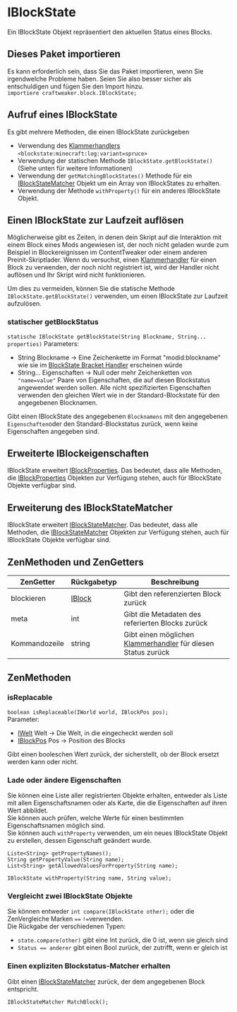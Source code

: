 # IBlockState

Ein IBlockState Objekt repräsentiert den aktuellen Status eines Blocks.

## Dieses Paket importieren

Es kann erforderlich sein, dass Sie das Paket importieren, wenn Sie irgendwelche Probleme haben. Seien Sie also besser sicher als entschuldigen und fügen Sie den Import hinzu.  
`importiere craftweaker.block.IBlockState;`

## Aufruf eines IBlockState

Es gibt mehrere Methoden, die einen IBlockState zurückgeben

- Verwendung des [Klammerhandlers](/Vanilla/Brackets/Bracket_BlockState/) `<blockstate:minecraft:log:variant=spruce>`
- Verwendung der statischen Methode `IBlockState.getBlockState()` (Siehe unten für weitere Informationen)
- Verwendung der `getMatchingBlockStates()` Methode für ein [IBlockStateMatcher](/Vanilla/Blocks/IBlockStateMatcher/) Objekt um ein Array von IBlockStates zu erhalten.
- Verwendung der Methode `withProperty()` für ein anderes IBlockState Objekt.

## Einen IBlockState zur Laufzeit auflösen

Möglicherweise gibt es Zeiten, in denen dein Skript auf die Interaktion mit einem Block eines Mods angewiesen ist, der noch nicht geladen wurde zum Beispiel in Blockereignissen im ContentTweaker oder einem anderen Preinit-Skriptlader. Wenn du versuchst, einen [Klammerhandler](/Vanilla/Brackets/Bracket_BlockState/) für einen Block zu verwenden, der noch nicht registriert ist, wird der Handler nicht auflösen und Ihr Skript wird nicht funktionieren.

Um dies zu vermeiden, können Sie die statische Methode `IBlockState.getBlockState()` verwenden, um einen IBlockState zur Laufzeit aufzulösen.

### statischer getBlockStatus

`statische IBlockState getBlockState(String Blockname, String... properties)` Parameters:

- String Blockname → Eine Zeichenkette im Format "modid:blockname" wie sie im [BlockState Bracket Handler](/Vanilla/Brackets/Bracket_BlockState/) erscheinen würde
- String... Eigenschaften → Null oder mehr Zeichenketten von `"name=value"` Paare von Eigenschaften, die auf diesen Blockstatus angewendet werden sollen. Alle nicht spezifizierten Eigenschaften verwenden den gleichen Wert wie in der Standard-Blockstate für den angegebenen Blocknamen.

Gibt einen IBlockState des angegebenen `Blocknamens` mit den angegebenen `Eigenschaften`oder den Standard-Blockstatus zurück, wenn keine Eigenschaften angegeben sind.

## Erweiterte IBlockeigenschaften

IBlockState erweitert [IBlockProperties](/Vanilla/Blocks/IBlockProperties/). Das bedeutet, dass alle Methoden, die [IBlockProperties](/Vanilla/Blocks/IBlockProperties/) Objekten zur Verfügung stehen, auch für IBlockState Objekte verfügbar sind.

## Erweiterung des IBlockStateMatcher

IBlockState erweitert [IBlockStateMatcher](/Vanilla/Blocks/IBlockStateMatcher/). Das bedeutet, dass alle Methoden, die [IBlockStateMatcher](/Vanilla/Blocks/IBlockStateMatcher/) Objekten zur Verfügung stehen, auch für IBlockState Objekte verfügbar sind.

## ZenMethoden und ZenGetters

| ZenGetter     | Rückgabetyp                       | Beschreibung                                                                                          |
| ------------- | --------------------------------- | ----------------------------------------------------------------------------------------------------- |
| blockieren    | [IBlock](/Vanilla/Blocks/IBlock/) | Gibt den referenzierten Block zurück                                                                  |
| meta          | int                               | Gibt die Metadaten des referierten Blocks zurück                                                      |
| Kommandozeile | string                            | Gibt einen möglichen [Klammerhandler](/Vanilla/Brackets/Bracket_BlockState/) für diesen Status zurück |

## ZenMethoden

### isReplacable

`boolean isReplaceable(IWorld world, IBlockPos pos);`  
Parameter:

- [IWelt](/Vanilla/World/IWorld/) Welt → Die Welt, in die eingecheckt werden soll
- [IBlockPos](/Vanilla/World/IBlockPos/) Pos → Position des Blocks

Gibt einen booleschen Wert zurück, der sicherstellt, ob der Block ersetzt werden kann oder nicht.

### Lade oder ändere Eigenschaften

Sie können eine Liste aller registrierten Objekte erhalten, entweder als Liste mit allen Eigenschaftsnamen oder als Karte, die die Eigenschaften auf ihren Wert abbildet.  
Sie können auch prüfen, welche Werte für einen bestimmten Eigenschaftsnamen möglich sind.  
Sie können auch `withProperty` verwenden, um ein neues IBlockState Objekt zu erstellen, dessen Eigenschaft geändert wurde.

```zenscript
Liste<String> getPropertyNames();
String getPropertyValue(String name);
List<String> getAllowedValuesForProperty(String name);

IBlockState withProperty(String name, String value);
```

### Vergleicht zwei IBlockState Objekte

Sie können entweder `int compare(IBlockState other);` oder die ZenVergleiche Marken `==` `!=`verwenden.  
Die Rückgabe der verschiedenen Typen:

- `state.compare(other)` gibt eine Int zurück, die 0 ist, wenn sie gleich sind
- `Status == anderer` gibt einen Bool zurück, der zutrifft, wenn er gleich ist

### Einen expliziten Blockstatus-Matcher erhalten

Gibt einen [IBlockStateMatcher](/Vanilla/Blocks/IBlockStateMatcher/) zurück, der dem angegebenen Block entspricht.

```zenscript
IBlockStateMatcher MatchBlock();
```